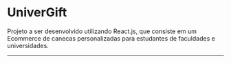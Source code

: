 # UniverGift

Projeto a ser desenvolvido utilizando React.js, que consiste em um Ecommerce de canecas personalizadas para estudantes de faculdades e universidades.

___
